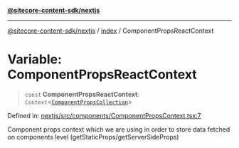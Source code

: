 [**@sitecore-content-sdk/nextjs**](../../README.md)

***

[@sitecore-content-sdk/nextjs](../../README.md) / [index](../README.md) / ComponentPropsReactContext

# Variable: ComponentPropsReactContext

> `const` **ComponentPropsReactContext**: `Context`\<[`ComponentPropsCollection`](../type-aliases/ComponentPropsCollection.md)\>

Defined in: [nextjs/src/components/ComponentPropsContext.tsx:7](https://github.com/Sitecore/xmc-jss-dev/blob/38628169543edbbaa7aaf11b37732422ca68db02/packages/nextjs/src/components/ComponentPropsContext.tsx#L7)

Component props context which we are using in order to store data fetched on components level (getStaticProps/getServerSideProps)
